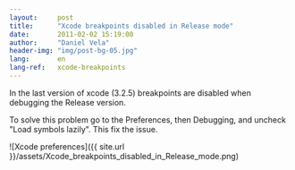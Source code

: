 ```yaml
---
layout:     post
title:      "Xcode breakpoints disabled in Release mode"
date:       2011-02-02 15:19:00
author:     "Daniel Vela"
header-img: "img/post-bg-05.jpg"
lang:       en
lang-ref:   xcode-breakpoints
---
```


In the last version of xcode (3.2.5) breakpoints are disabled when debugging the Release version.

To solve this problem go to the Preferences, then Debugging, and uncheck "Load symbols lazily". This fix the issue.  

![Xcode preferences]({{ site.url }}/assets/Xcode_breakpoints_disabled_in_Release_mode.png)